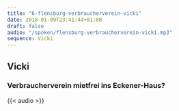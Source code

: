 ```yaml
---
title: "6-flensburg-verbraucherverein-vicki"
date: 2018-01-09T23:41:44+01:00
draft: false
audio: "/spoken/flensburg-verbraucherverein-vicki.mp3"
sequence: Vicki
---
```


## Vicki
### Verbraucherverein mietfrei ins Eckener-Haus?



{{< audio >}}




